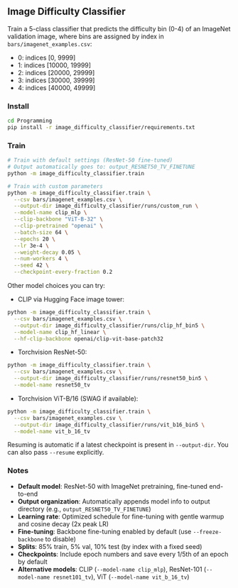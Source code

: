 ## Image Difficulty Classifier

Train a 5-class classifier that predicts the difficulty bin (0-4) of an ImageNet validation image, where bins are assigned by index in `bars/imagenet_examples.csv`:

- 0: indices [0, 9999]
- 1: indices [10000, 19999]
- 2: indices [20000, 29999]
- 3: indices [30000, 39999]
- 4: indices [40000, 49999]

### Install

```bash
cd Programming
pip install -r image_difficulty_classifier/requirements.txt
```

### Train

```bash
# Train with default settings (ResNet-50 fine-tuned)
# Output automatically goes to: output_RESNET50_TV_FINETUNE
python -m image_difficulty_classifier.train

# Train with custom parameters
python -m image_difficulty_classifier.train \
  --csv bars/imagenet_examples.csv \
  --output-dir image_difficulty_classifier/runs/custom_run \
  --model-name clip_mlp \
  --clip-backbone "ViT-B-32" \
  --clip-pretrained "openai" \
  --batch-size 64 \
  --epochs 20 \
  --lr 3e-4 \
  --weight-decay 0.05 \
  --num-workers 4 \
  --seed 42 \
  --checkpoint-every-fraction 0.2
```

Other model choices you can try:

- CLIP via Hugging Face image tower:
```bash
python -m image_difficulty_classifier.train \
  --csv bars/imagenet_examples.csv \
  --output-dir image_difficulty_classifier/runs/clip_hf_bin5 \
  --model-name clip_hf_linear \
  --hf-clip-backbone openai/clip-vit-base-patch32
```

- Torchvision ResNet-50:
```bash
python -m image_difficulty_classifier.train \
  --csv bars/imagenet_examples.csv \
  --output-dir image_difficulty_classifier/runs/resnet50_bin5 \
  --model-name resnet50_tv
```

- Torchvision ViT-B/16 (SWAG if available):
```bash
python -m image_difficulty_classifier.train \
  --csv bars/imagenet_examples.csv \
  --output-dir image_difficulty_classifier/runs/vit_b16_bin5 \
  --model-name vit_b_16_tv
```

Resuming is automatic if a latest checkpoint is present in `--output-dir`. You can also pass `--resume` explicitly.

### Notes

- **Default model**: ResNet-50 with ImageNet pretraining, fine-tuned end-to-end 
- **Output organization**: Automatically appends model info to output directory (e.g., `output_RESNET50_TV_FINETUNE`)
- **Learning rate**: Optimized schedule for fine-tuning with gentle warmup and cosine decay (2x peak LR)
- **Fine-tuning**: Backbone fine-tuning enabled by default (use `--freeze-backbone` to disable)
- **Splits**: 85% train, 5% val, 10% test (by index with a fixed seed)
- **Checkpoints**: Include epoch numbers and save every 1/5th of an epoch by default
- **Alternative models**: CLIP (`--model-name clip_mlp`), ResNet-101 (`--model-name resnet101_tv`), ViT (`--model-name vit_b_16_tv`)

 